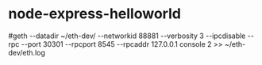 # node-express-helloworld

#geth --datadir ~/eth-dev/ --networkid 88881 --verbosity 3 --ipcdisable --rpc --port 30301 --rpcport 8545 --rpcaddr 127.0.0.1 console 2 >> ~/eth-dev/eth.log

